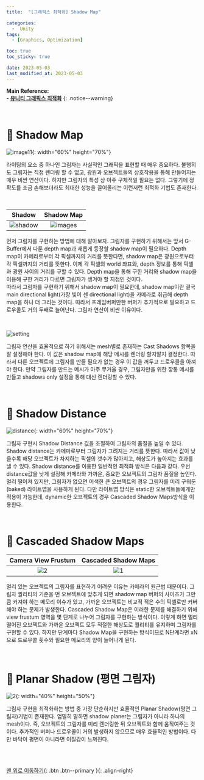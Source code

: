 ```yaml
---
title:  "[그래픽스 최적화] Shadow Map" 

categories:
  -  Unity
tags:
  - [Graphics, Optimization]

toc: true
toc_sticky: true

date: 2023-05-03
last_modified_at: 2023-05-03
---
```



**Main Reference: <br>- [유니티 그래픽스 최적화](https://product.kyobobook.co.kr/detail/S000001888125)**
{: .notice--warning}

<br>

# 🐳 Shadow Map

![image11](https://user-images.githubusercontent.com/96368476/235971820-fa0a1dd6-70e9-46cd-b923-9680ad1d2f07.png){: width="60%" height="70%"}

라이팅의 요소 중 하나인 그림자는 사실적인 그래픽을 표현할 때 매우 중요하다. 불행히도 그림자는 직접 렌더링 할 수 없고, 광원과 오브젝트들의 상호작용을 통해 만들어지는 매우 비싼 연산이다. 하지만 그림자의 특성 상 아주 구체적일 필요는 없다. 그렇기에 정확도를 조금 손해보더라도 최대한 성능을 끌어올리는 이런저런 최적화 기법도 존재한다.


<br>

| Shadow | Shadow Map |
|:-:|:-:|
|![shadow](https://user-images.githubusercontent.com/96368476/235975526-8bdca76e-8531-4563-9bc3-21352e99784d.png)|![images](https://user-images.githubusercontent.com/96368476/235972537-40687846-ed52-4836-9ace-c2d9f487e575.jpeg)|  

먼저 그림자를 구현하는 방법에 대해 알아보자. 그림자를 구현하기 위해서는 앞서 G-Buffer에서 다룬 depth map과 새롭게 등장할 shadow map이 필요하다. Depth map이 카메라로부터 각 픽셀까지의 거리를 뜻한다면, shadow map은 광원으로부터 각 픽셀까지의 거리를 뜻한다. 이제 각 픽셀의 world 좌표와, depth 정보를 통해 픽셀과 광원 사이의 거리를 구할 수 있다. Depth map을 통해 구한 거리와 shadow map을 이용해 구한 거리가 다르면 그림자가 생겨야 할 지점인 것이다. <br>따라서 그림자를 구현하기 위해서 shadow map이 필요한데, shadow map이란 결국 main directional light(가장 빛이 센 directional light)을 카메라로 취급해 depth map을 하나 더 그리는 것이다. 따라서 프레임버퍼만한 버퍼가 추가적으로 필요하고 드로우콜도 거의 두배로 늘어난다. 그림자 연산이 비싼 이유이다.

<br>

![setting](https://user-images.githubusercontent.com/96368476/235981326-74138ec6-ec9b-485d-91f7-fe813e3ce62e.png)

그림자 연산을 효율적으로 하기 위해서는 mesh별로 존재하는 Cast Shadows 항목을 잘 설정해야 한다. 이 값은 shadow map에 해당 메시를 렌더링 할지말지 결정한다. 따라서 다른 오브젝트에 그림자를 만들 필요가 없는 경우 이 값을 꺼두고 드로우콜을 아껴야 한다. 만약 그림자를 만드는 메시가 아주 무거울 경우, 그림자만을 위한 깡통 메시를 만들고 shadows only 설정을 통해 대신 렌더링할 수 있다.



<br>


# 🐳 Shadow Distance

![distance](https://user-images.githubusercontent.com/96368476/236117104-1924111c-99a2-4a73-8999-da9db7768fde.jpeg){: width="60%" height="70%"}

그림자 구현시 Shadow Distance 값을 조절하여 그림자의 품질을 높일 수 있다. Shadow distance는 카메마로부터 그림자가 그려지는 거리를 뜻한다. 따라서 값이 낮을수록 해당 오브젝트가 차지하는 픽셀의 갯수가 많아지고, 해상도가 높아지는 효과를 낼 수 있다. Shadow distance를 이용한 일반적인 최적화 방식은 다음과 같다. 우선 distance값을 낮게 설정해 카메라와 가까운, 중요한 오브젝트의 그림자 품질을 높인다. 멀리 떨어져 있지만, 그림자가 없으면 어색한 큰 오브젝트의 경우 그림자를 미리 구워둔(baked) 라이트맵을 사용하게 된다. 다만 라이트맵 방식은 static한 오브젝트들에게만 적용이 가능한데, dynamic한 오브젝트의 경우 Cascaded Shadow Maps방식을 이용한다.


<br>


# 🐳 Cascaded Shadow Maps

| Camera View Frustum | Cascaded Shadow Maps |
|:-:|:-:|
|![2](https://user-images.githubusercontent.com/96368476/236127330-0924be69-9766-41e8-91cc-4f4e1f9c9e67.png)|![1](https://user-images.githubusercontent.com/96368476/236127323-08db91c5-918d-405b-b678-4afe6d65fc69.png)|  

멀리 있는 오브젝트의 그림자를 표현하기 어려운 이유는 카메라의 원근법 때문이다. 그림자 퀄리티의 기준을 먼 오브젝트에 맞추게 되면 shadow map 버퍼의 사이즈가 그만큼 커져야 하는 메모리 이슈가 있고, 가까운 오브젝트는 비교적 적은 수의 픽셀로만 커버해야 하는 문제가 발생한다. Cascaded Shadow Map은 이러한 문제를 해결하기 위해 view frustum 영역을 몇 단계로 나누어 그림자를 구현하는 방식이다. 이렇게 하면 멀리 떨어진 오브젝트와 가까운 오브젝트 모두 적절한 해상도로 퀄리티를 유지하며 그림자를 구현할 수 있다. 하지만 단계마다 Shadow Map을 구현하는 방식이므로 N단계라면 xN으로 드로우콜 횟수와 필요한 메모리의 양이 늘어나게 된다.



<br>


# 🐳 Planar Shadow (평면 그림자)

![2](https://user-images.githubusercontent.com/96368476/236137800-69860195-f901-4666-baad-b93a87fc15b7.jpeg){: width="40%" height="50%"}

그림자 구현을 최적화하는 방법 중 가장 단순하지만 효율적인 Planar Shadow(평면 그림자)기법이 존재한다. 엄밀히 말하면 shadow planer는 그림자가 아니라 하나의 mesh이다. 즉, 오브젝트의 그림자를 미리 렌더링한 뒤 오브젝트와 함께 움직여주는 것이다. 추가적인 버퍼나 드로우콜이 거의 발생하지 않으므로 매우 효율적인 방법이다. 다만 바닥이 평면이 아니라면 이질감이 느껴진다.



<br>
<br>


[맨 위로 이동하기](#){: .btn .btn--primary }{: .align-right}